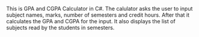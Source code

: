 This is GPA and CGPA Calculator in C#. The calulator asks the user to input subject names, marks, number of semesters and credit hours. After that it calculates the GPA and CGPA for the input. It also displays the list of subjects read by the students in semesters.
